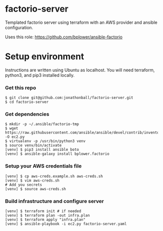 # factorio-server
Templated factorio server using terraform with an AWS provider and ansible configuration.

Uses this role: https://github.com/bplower/ansible-factorio

# Setup environment
Instructions are written using Ubuntu as localhost.  You will need terraform,
python3, and pip3 installed locally.

### Get this repo

    $ git clone git@github.com:jonathonball/factorio-server.git
    $ cd factorio-server

### Get dependencies

    $ mkdir -p ~/.ansible/factorio-tmp
    $ wget https://raw.githubusercontent.com/ansible/ansible/devel/contrib/inventory/ec2.py -O ec2.py
    $ virtualenv -p /usr/bin/python3 venv
    $ source venv/bin/activate
    [venv] $ pip3 install ansible boto
    [venv] $ ansible-galaxy install bplower.factorio

### Setup your AWS credentials file

    [venv] $ cp aws-creds.example.sh aws-creds.sh
    [venv] $ vim aws-creds.sh
    # Add you secrets
    [venv] $ source aws-creds.sh

### Build infrastructure and configure server

    [venv] $ terraform init # if needed
    [venv] $ terraform plan -out infra.plan
    [venv] $ terraform apply "infra.plan"
    [venv] $ ansible-playbook -i ec2.py factorio-server.yaml
